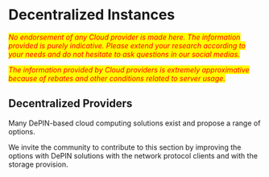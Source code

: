 # Decentralized Instances

_<mark style="color:red;">No endorsement of any Cloud provider is made here. The information provided is purely indicative. Please extend your research according to your needs and do not hesitate to ask questions in our social medias.</mark>_

_<mark style="color:red;">The information provided by Cloud providers is extremely approximative because of rebates and other conditions related to server usage.</mark>_&#x20;

## Decentralized Providers

Many DePIN-based cloud computing solutions exist and propose a range of options.&#x20;

We invite the community to contribute to this section by improving the options with DePIN solutions with the network protocol clients and with the storage provision.&#x20;
